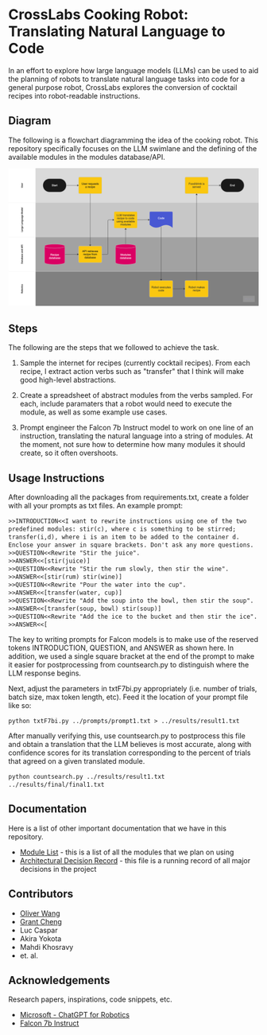 # CrossLabs Cooking Robot: Translating Natural Language to Code

In an effort to explore how large language models (LLMs) can be used to aid the planning of robots to translate natural language tasks into code for a general purpose robot, CrossLabs explores the conversion of cocktail recipes into robot-readable instructions.

## Diagram

The following is a flowchart diagramming the idea of the cooking robot. This repository specifically focuses on the LLM swimlane and the defining of the available modules in the modules database/API.

![Overall Flowchart](images/overall-flowchart.png)

## Steps

The following are the steps that we followed to achieve the task.

1. Sample the internet for recipes (currently cocktail recipes). From each recipe, I extract action verbs such as "transfer" that I think will make good high-level abstractions.

2. Create a spreadsheet of abstract modules from the verbs sampled. For each, include paramaters that a robot would need to execute the module, as well as some example use cases.

3. Prompt engineer the Falcon 7b Instruct model to work on one line of an instruction, translating the natural language into a string of modules. At the moment, not sure how to determine how many modules it should create, so it often overshoots.

## Usage Instructions

After downloading all the packages from requirements.txt, create a folder with all your prompts as txt files. 
An example prompt:
```
>>INTRODUCTION<<I want to rewrite instructions using one of the two predefined modules: stir(c), where c is something to be stirred; transfer(i,d), where i is an item to be added to the container d. Enclose your answer in square brackets. Don't ask any more questions.
>>QUESTION<<Rewrite "Stir the juice".
>>ANSWER<<[stir(juice)]
>>QUESTION<<Rewrite "Stir the rum slowly, then stir the wine".
>>ANSWER<<[stir(rum) stir(wine)]
>>QUESTION<<Rewrite "Pour the water into the cup".
>>ANSWER<<[transfer(water, cup)]
>>QUESTION<<Rewrite "Add the soup into the bowl, then stir the soup".
>>ANSWER<<[transfer(soup, bowl) stir(soup)]
>>QUESTION<<Rewrite "Add the ice to the bucket and then stir the ice".
>>ANSWER<<[
```
The key to writing prompts for Falcon models is to make use of the reserved tokens INTRODUCTION, QUESTION, and ANSWER as shown here. In addition, we used a single square bracket at the end of the prompt to make it easier for postprocessing from countsearch.py to distinguish where the LLM response begins.

Next, adjust the parameters in txtF7bi.py appropriately (i.e. number of trials, batch size, max token length, etc). Feed it the location of your prompt file like so:
```
python txtF7bi.py ../prompts/prompt1.txt > ../results/result1.txt
```

After manually verifying this, use countsearch.py to postprocess this file and obtain a translation that the LLM believes is most accurate, along with confidence scores for its translation corresponding to the percent of trials that agreed on a given translated module.

```
python countsearch.py ../results/result1.txt ../results/final/final1.txt
```

## Documentation

Here is a list of other important documentation that we have in this repository.

- [Module List](docs/moduleList.md) - this is a list of all the modules that we plan on using
- [Architectural Decision Record](docs/adr.md) - this file is a running record of all major decisions in the project

## Contributors

- [Oliver Wang](https://github.com/burnttomato)
- [Grant Cheng](https://github.com/CatFish47)
- Luc Caspar
- Akira Yokota
- Mahdi Khosravy
- et. al.

## Acknowledgements

Research papers, inspirations, code snippets, etc.

- [Microsoft - ChatGPT for Robotics](https://www.microsoft.com/en-us/research/group/autonomous-systems-group-robotics/articles/chatgpt-for-robotics/)
- [Falcon 7b Instruct](https://huggingface.co/tiiuae/falcon-7b-instruct)
